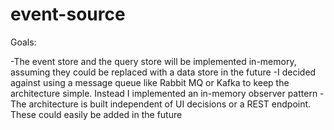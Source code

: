 # event-source


Goals:

-The event store and the query store will be implemented in-memory, assuming they could be replaced with a data store in the future
-I decided against using a message queue like Rabbit MQ or Kafka to keep the architecture simple. Instead I implemented an in-memory observer pattern
-The architecture is built independent of UI decisions or a REST endpoint. These could easily be added in the future